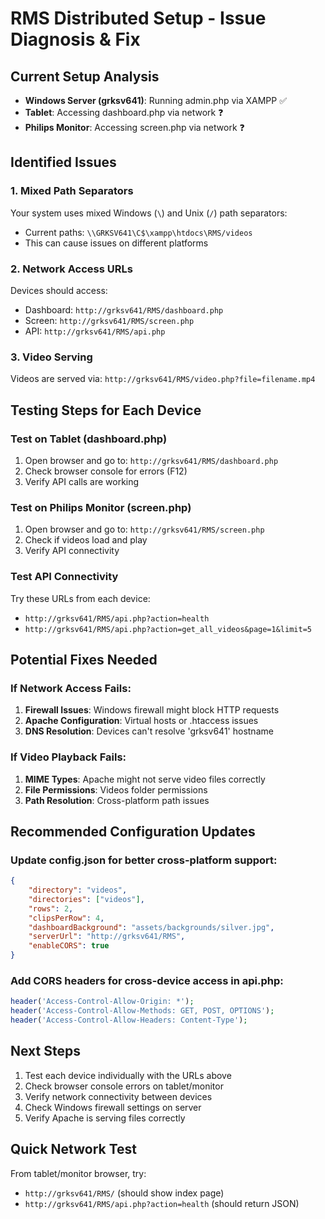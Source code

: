 # RMS Distributed Setup - Issue Diagnosis & Fix

## Current Setup Analysis
- **Windows Server (grksv641)**: Running admin.php via XAMPP ✅
- **Tablet**: Accessing dashboard.php via network ❓
- **Philips Monitor**: Accessing screen.php via network ❓

## Identified Issues

### 1. **Mixed Path Separators**
Your system uses mixed Windows (`\`) and Unix (`/`) path separators:
- Current paths: `\\GRKSV641\C$\xampp\htdocs\RMS/videos`
- This can cause issues on different platforms

### 2. **Network Access URLs**
Devices should access:
- Dashboard: `http://grksv641/RMS/dashboard.php`
- Screen: `http://grksv641/RMS/screen.php`
- API: `http://grksv641/RMS/api.php`

### 3. **Video Serving**
Videos are served via: `http://grksv641/RMS/video.php?file=filename.mp4`

## Testing Steps for Each Device

### Test on Tablet (dashboard.php)
1. Open browser and go to: `http://grksv641/RMS/dashboard.php`
2. Check browser console for errors (F12)
3. Verify API calls are working

### Test on Philips Monitor (screen.php)  
1. Open browser and go to: `http://grksv641/RMS/screen.php`
2. Check if videos load and play
3. Verify API connectivity

### Test API Connectivity
Try these URLs from each device:
- `http://grksv641/RMS/api.php?action=health`
- `http://grksv641/RMS/api.php?action=get_all_videos&page=1&limit=5`

## Potential Fixes Needed

### If Network Access Fails:
1. **Firewall Issues**: Windows firewall might block HTTP requests
2. **Apache Configuration**: Virtual hosts or .htaccess issues
3. **DNS Resolution**: Devices can't resolve 'grksv641' hostname

### If Video Playback Fails:
1. **MIME Types**: Apache might not serve video files correctly
2. **File Permissions**: Videos folder permissions
3. **Path Resolution**: Cross-platform path issues

## Recommended Configuration Updates

### Update config.json for better cross-platform support:
```json
{
    "directory": "videos",
    "directories": ["videos"],
    "rows": 2,
    "clipsPerRow": 4,
    "dashboardBackground": "assets/backgrounds/silver.jpg",
    "serverUrl": "http://grksv641/RMS",
    "enableCORS": true
}
```

### Add CORS headers for cross-device access in api.php:
```php
header('Access-Control-Allow-Origin: *');
header('Access-Control-Allow-Methods: GET, POST, OPTIONS');
header('Access-Control-Allow-Headers: Content-Type');
```

## Next Steps
1. Test each device individually with the URLs above
2. Check browser console errors on tablet/monitor
3. Verify network connectivity between devices
4. Check Windows firewall settings on server
5. Verify Apache is serving files correctly

## Quick Network Test
From tablet/monitor browser, try:
- `http://grksv641/RMS/` (should show index page)
- `http://grksv641/RMS/api.php?action=health` (should return JSON)
